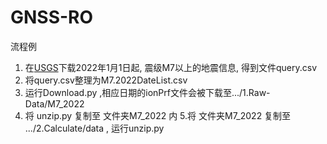 # GNSS-RO

流程例
1. 在[USGS](https://earthquake.usgs.gov/earthquakes/search/)下载2022年1月1日起, 震级M7以上的地震信息, 得到文件query.csv
2. 将query.csv整理为M7.2022DateList.csv
3. 运行Download.py ,相应日期的ionPrf文件会被下载至.../1.Raw-Data/M7_2022
4. 将 unzip.py 复制至 文件夹M7_2022 内
5.将 文件夹M7_2022 复制至 .../2.Calculate/data , 运行unzip.py
